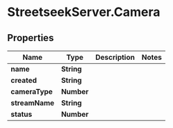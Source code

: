 # StreetseekServer.Camera

## Properties

Name | Type | Description | Notes
------------ | ------------- | ------------- | -------------
**name** | **String** |  | 
**created** | **String** |  | 
**cameraType** | **Number** |  | 
**streamName** | **String** |  | 
**status** | **Number** |  | 


